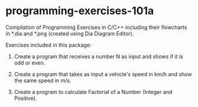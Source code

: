 # programming-exercises-101a
Compilation of Programming Exercises in C/C++ including their flowcharts in *.dia and *.png (created using Dia Diagram Editor).

Exercises included in this package:

1. Create a program that receives a number N as input and shows if it is odd or even.

2. Create a program that takes as input a vehicle's speed in km/h and show the same speed in m/s.

3. Create a program to calculate Factorial of a Number (Integer and Positive).
